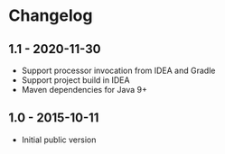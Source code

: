 # Changelog

## 1.1 - 2020-11-30
  
- Support processor invocation from IDEA and Gradle
- Support project build in IDEA
- Maven dependencies for Java 9+

## 1.0 - 2015-10-11

- Initial public version
